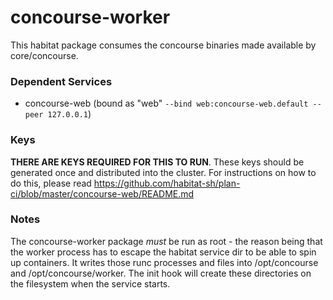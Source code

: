 # concourse-worker
This habitat package consumes the concourse binaries made available by core/concourse.

### Dependent Services

* concourse-web (bound as "web" `--bind web:concourse-web.default --peer 127.0.0.1`)

### Keys
**THERE ARE KEYS REQUIRED FOR THIS TO RUN**. These keys should be generated once and distributed into the cluster. For instructions on how to do this, please read https://github.com/habitat-sh/plan-ci/blob/master/concourse-web/README.md

### Notes
The concourse-worker package _must_ be run as root - the reason being that the worker process has to escape the habitat service dir to be able to spin up containers. It writes those runc processes and files into /opt/concourse and /opt/concourse/worker. The init hook will create these directories on the filesystem when the service starts.
